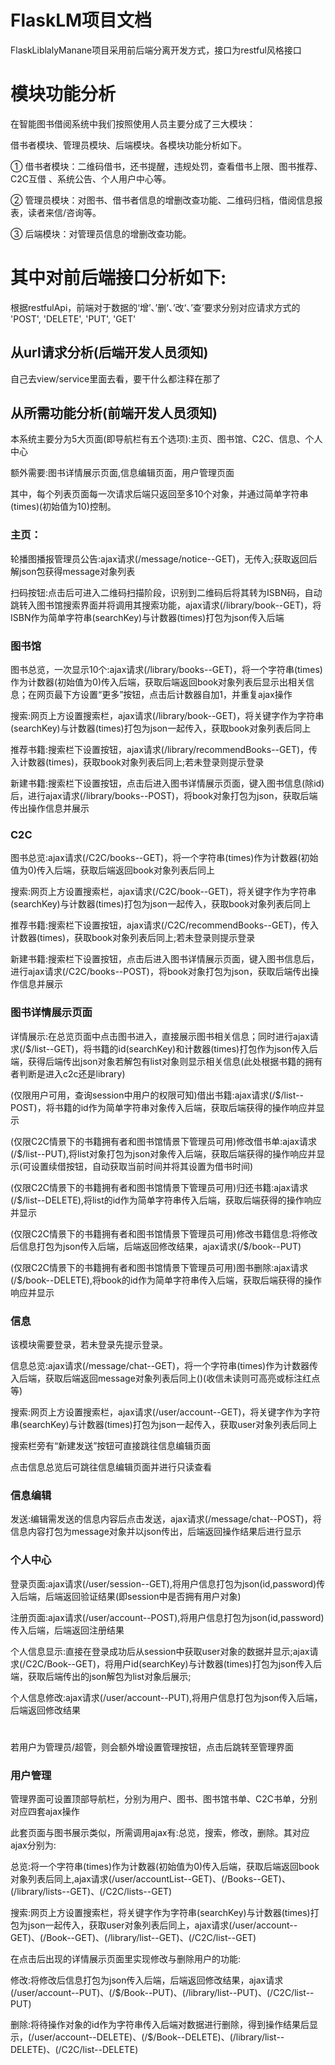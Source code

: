 # FlaskLM项目文档
FlaskLiblalyManane项目采用前后端分离开发方式，接口为restful风格接口
# 模块功能分析
在智能图书借阅系统中我们按照使用人员主要分成了三大模块：

借书者模块、管理员模块、后端模块。各模块功能分析如下。

①	借书者模块：二维码借书，还书提醒，违规处罚，查看借书上限、图书推荐、C2C互借 、系统公告、个人用户中心等。

②	管理员模块：对图书、借书者信息的增删改查功能、二维码归档，借阅信息报表，读者来信/咨询等。

 ③	后端模块：对管理员信息的增删改查功能。

# 其中对前后端接口分析如下:
根据restfulApi，前端对于数据的‘增’、’删‘、’改‘、’查‘要求分别对应请求方式的 'POST', 'DELETE', 'PUT', 'GET'
## 从url请求分析(后端开发人员须知)
自己去view/service里面去看，要干什么都注释在那了
## 从所需功能分析(前端开发人员须知)
本系统主要分为5大页面(即导航栏有五个选项):主页、图书馆、C2C、信息、个人中心

额外需要:图书详情展示页面,信息编辑页面，用户管理页面

其中，每个列表页面每一次请求后端只返回至多10个对象，并通过简单字符串(times)(初始值为10)控制。
### 主页：
轮播图播报管理员公告:ajax请求(/message/notice--GET)，无传入;获取返回后解json包获得message对象列表

扫码按钮:点击后可进入二维码扫描阶段，识别到二维码后将其转为ISBN码，自动跳转入图书馆搜索界面并将调用其搜索功能，ajax请求(/library/book--GET)，将ISBN作为简单字符串(searchKey)与计数器(times)打包为json传入后端
### 图书馆
图书总览，一次显示10个:ajax请求(/library/books--GET)，将一个字符串(times)作为计数器(初始值为0)传入后端，获取后端返回book对象列表后显示出相关信息；在网页最下方设置“更多”按钮，点击后计数器自加1，并重复ajax操作

搜索:网页上方设置搜索栏，ajax请求(/library/book--GET)，将关键字作为字符串(searchKey)与计数器(times)打包为json一起传入，获取book对象列表后同上

推荐书籍:搜索栏下设置按钮，ajax请求(/library/recommendBooks--GET)，传入计数器(times)，获取book对象列表后同上;若未登录则提示登录

新建书籍:搜索栏下设置按钮，点击后进入图书详情展示页面，键入图书信息(除id)后，进行ajax请求(/library/books--POST)，将book对象打包为json，获取后端传出操作信息并展示
### C2C
图书总览:ajax请求(/C2C/books--GET)，将一个字符串(times)作为计数器(初始值为0)传入后端，获取后端返回book对象列表后同上

搜索:网页上方设置搜索栏，ajax请求(/C2C/book--GET)，将关键字作为字符串(searchKey)与计数器(times)打包为json一起传入，获取book对象列表后同上

推荐书籍:搜索栏下设置按钮，ajax请求(/C2C/recommendBooks--GET)，传入计数器(times)，获取book对象列表后同上;若未登录则提示登录

新建书籍:搜索栏下设置按钮，点击后进入图书详情展示页面，键入图书信息后，进行ajax请求(/C2C/books--POST)，将book对象打包为json，获取后端传出操作信息并展示

### 图书详情展示页面
详情展示:在总览页面中点击图书进入，直接展示图书相关信息；同时进行ajax请求(/$/list--GET)，将书籍的id(searchKey)和计数器(times)打包作为json传入后端，获得后端传出json对象若解包有list对象则显示相关信息(此处根据书籍的拥有者判断是进入c2c还是library)

(仅限用户可用，查询session中用户的权限可知)借出书籍:ajax请求(/$/list--POST)，将书籍的id作为简单字符串对象传入后端，获取后端获得的操作响应并显示

(仅限C2C情景下的书籍拥有者和图书馆情景下管理员可用)修改借书单:ajax请求(/$/list--PUT),将list对象打包为json对象传入后端，获取后端获得的操作响应并显示(可设置续借按钮，自动获取当前时间并将其设置为借书时间)

(仅限C2C情景下的书籍拥有者和图书馆情景下管理员可用)归还书籍:ajax请求(/$/list--DELETE),将list的id作为简单字符串传入后端，获取后端获得的操作响应并显示

(仅限C2C情景下的书籍拥有者和图书馆情景下管理员可用)修改书籍信息:将修改后信息打包为json传入后端，后端返回修改结果，ajax请求(/$/book--PUT)

(仅限C2C情景下的书籍拥有者和图书馆情景下管理员可用)图书删除:ajax请求(/$/book--DELETE),将book的id作为简单字符串传入后端，获取后端获得的操作响应并显示
### 信息
该模块需要登录，若未登录先提示登录。

信息总览:ajax请求(/message/chat--GET)，将一个字符串(times)作为计数器传入后端，获取后端返回message对象列表后同上()(收信未读则可高亮或标注红点等)

搜索:网页上方设置搜索栏，ajax请求(/user/account--GET)，将关键字作为字符串(searchKey)与计数器(times)打包为json一起传入，获取user对象列表后同上

搜索栏旁有“新建发送”按钮可直接跳往信息编辑页面

点击信息总览后可跳往信息编辑页面并进行只读查看
### 信息编辑
发送:编辑需发送的信息内容后点击发送，ajax请求(/message/chat--POST)，将信息内容打包为message对象并以json传出，后端返回操作结果后进行显示
### 个人中心
登录页面:ajax请求(/user/session--GET),将用户信息打包为json(id,password)传入后端，后端返回验证结果(即session中是否拥有用户对象)

注册页面:ajax请求(/user/account--POST),将用户信息打包为json(id,password)传入后端，后端返回注册结果

个人信息显示:直接在登录成功后从session中获取user对象的数据并显示;ajax请求(/C2C/Book--GET)，将用户id(searchKey)与计数器(times)打包为json传入后端，获取后端传出的json解包为list对象后展示;

个人信息修改:ajax请求(/user/account--PUT),将用户信息打包为json传入后端，后端返回修改结果
#
#
若用户为管理员/超管，则会额外增设置管理按钮，点击后跳转至管理界面
### 用户管理

管理界面可设置顶部导航栏，分别为用户、图书、图书馆书单、C2C书单，分别对应四套ajax操作

此套页面与图书展示类似，所需调用ajax有:总览，搜索，修改，删除。其对应ajax分别为:

总览:将一个字符串(times)作为计数器(初始值为0)传入后端，获取后端返回book对象列表后同上,ajax请求(/user/accountList--GET)、(/Books--GET)、(/library/lists--GET)、(/C2C/lists--GET)

搜索:网页上方设置搜索栏，将关键字作为字符串(searchKey)与计数器(times)打包为json一起传入，获取user对象列表后同上，ajax请求(/user/account--GET)、(/Book--GET)、(/library/list--GET)、(/C2C/list--GET)

在点击后出现的详情展示页面里实现修改与删除用户的功能:

修改:将修改后信息打包为json传入后端，后端返回修改结果，ajax请求(/user/account--PUT)、(/$/Book--PUT)、(/library/list--PUT)、(/C2C/list--PUT)

删除:将待操作对象的id作为字符串传入后端对数据进行删除，得到操作结果后显示，(/user/account--DELETE)、(/$/Book--DELETE)、(/library/list--DELETE)、(/C2C/list--DELETE)
